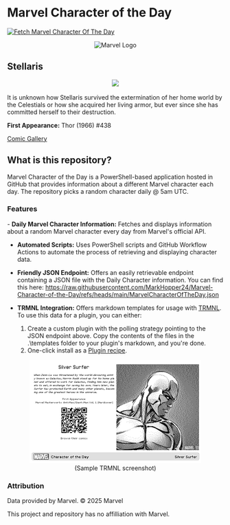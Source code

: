 # Marvel Character of the Day
  [![Fetch Marvel Character Of The Day](https://github.com/MarkHopper24/Marvel-Character-of-the-Day/actions/workflows/MarvelCharacterOTDFetcher.yml/badge.svg)](https://github.com/MarkHopper24/Marvel-Character-of-the-Day/actions/workflows/MarvelCharacterOTDFetcher.yml)
<p align="center">
<img src="https://logos-world.net/wp-content/uploads/2020/12/Marvel-Entertainment-Logo.png" alt="Marvel Logo" width="350" height="auto">
</p>

## Stellaris
<p align="center">
<img src="http://i.annihil.us/u/prod/marvel/i/mg/5/e0/4c002f4445ce5.jpg" width="600" height="auto"/>
</p>

It is unknown how Stellaris survived the extermination of her home world by the Celestials or how she acquired her living armor, but ever since she has committed herself to their destruction.

**First Appearance:** Thor (1966) #438

[Comic Gallery](http://marvel.com/comics/characters/1011159/stellaris?utm_campaign=apiRef&utm_source=335f42edabc428513a94604c747fda4a)

<h2>What is this repository?</h2>
Marvel Character of the Day is a PowerShell-based application hosted in GitHub that provides information about a different Marvel character each day. The repository picks a random character daily @ 5am UTC.

<h3>Features</h3>
- <b>Daily Marvel Character Information:</b> Fetches and displays information about a random Marvel character every day from Marvel's official API.

- <b>Automated Scripts:</b> Uses PowerShell scripts and GitHub Workflow Actions to automate the process of retrieving and displaying character data.
  
- <b>Friendly JSON Endpoint:</b> Offers an easily retrievable endpoint containing a JSON file with the Daily Character information. You can find this here: https://raw.githubusercontent.com/MarkHopper24/Marvel-Character-of-the-Day/refs/heads/main/MarvelCharacterOfTheDay.json
  
- <b>TRMNL Integration:</b> Offers markdown templates for usage with [TRMNL](https://usetrmnl.com). To use this data for a plugin, you can either:
    1. Create a custom plugin with the polling strategy pointing to the JSON endpoint above. Copy the contents of the files in the .\templates folder to your plugin's markdown, and you're done.
    2. One-click install as a [Plugin recipe](https://help.usetrmnl.com/en/articles/10122094-plugin-recipes).
<p align="center">
<img src="https://raw.githubusercontent.com/MarkHopper24/Marvel-Character-of-the-Day/refs/heads/main/templates/trmnlPluginScreenshot.jpg" width="400" height="auto"/><br>
(Sample TRMNL screenshot)
</p>

<h3>Attribution</h3>
Data provided by Marvel. © 2025 Marvel

This project and repository has no affilliation with Marvel.
